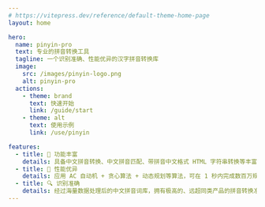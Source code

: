 ```yaml
---
# https://vitepress.dev/reference/default-theme-home-page
layout: home

hero:
  name: pinyin-pro
  text: 专业的拼音转换工具
  tagline: 一个识别准确、性能优异的汉字拼音转换库
  image:
    src: /images/pinyin-logo.png
    alt: pinyin-pro
  actions:
    - theme: brand
      text: 快速开始
      link: /guide/start
    - theme: alt
      text: 使用示例
      link: /use/pinyin

features:
  - title: 🎨 功能丰富
    details: 具备中文拼音转换、中文拼音匹配、带拼音中文格式 HTML 字符串转换等丰富的功能
  - title: 🚀 性能优异
    details: 应用 AC 自动机 + 贪心算法 + 动态规划等算法，可在 1 秒内完成数百万规模中文拼音的转换
  - title: 🔍 识别准确
    details: 经过海量数据处理后的中文拼音词库，拥有极高的、远超同类产品的拼音转换准确率
---
```

